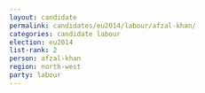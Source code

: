 ```yaml
---
layout: candidate
permalink: candidates/eu2014/labour/afzal-khan/
categories: candidate labour
election: eu2014
list-rank: 2
person: afzal-khan
region: north-west
party: labour
---
```

